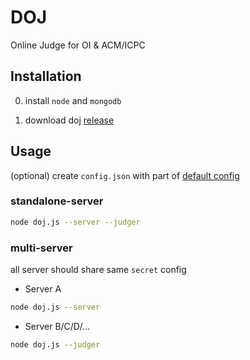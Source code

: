 # DOJ

Online Judge for OI & ACM/ICPC

## Installation

0. install `node` and `mongodb`

1. download doj [release](https://github.com/doveccl/DOJ/releases)

## Usage

(optional) create `config.json` with part of [default config](server/util/config.ts)

### standalone-server

```sh
node doj.js --server --judger
```

### multi-server

all server should share same `secret` config

- Server A

```sh
node doj.js --server
```

- Server B/C/D/...

```sh
node doj.js --judger
```

